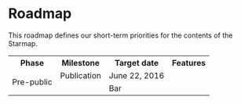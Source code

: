 # Roadmap

This roadmap defines our short-term priorities for the contents of the Starmap.

<table>
<tr>
  <th>Phase</th>
  <th>Milestone</th>
  <th>Target date</th>
  <th>Features</th>
</tr>

<tr>
  <td rowspan="2">Pre-public</td>
  <td>Publication</td>
  <td>June 22, 2016</td>
  <td>
    
  </td>
</tr>

<tr>
  <td></td>
  <td>
    Bar
  </td>
</tr>

</table>
